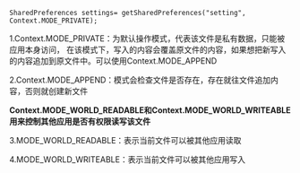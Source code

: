 ```
SharedPreferences settings= getSharedPreferences("setting", Context.MODE_PRIVATE); 
```
1.Context.MODE_PRIVATE：为默认操作模式，代表该文件是私有数据，只能被应用本身访问，
在该模式下，写入的内容会覆盖原文件的内容，如果想把新写入的内容追加到原文件中。可以使用Context.MODE_APPEND</Br>

2.Context.MODE_APPEND：模式会检查文件是否存在，存在就往文件追加内容，否则就创建新文件</Br>

**Context.MODE_WORLD_READABLE和Context.MODE_WORLD_WRITEABLE用来控制其他应用是否有权限读写该文件**

3.MODE_WORLD_READABLE：表示当前文件可以被其他应用读取</Br>

4.MODE_WORLD_WRITEABLE：表示当前文件可以被其他应用写入</Br>
